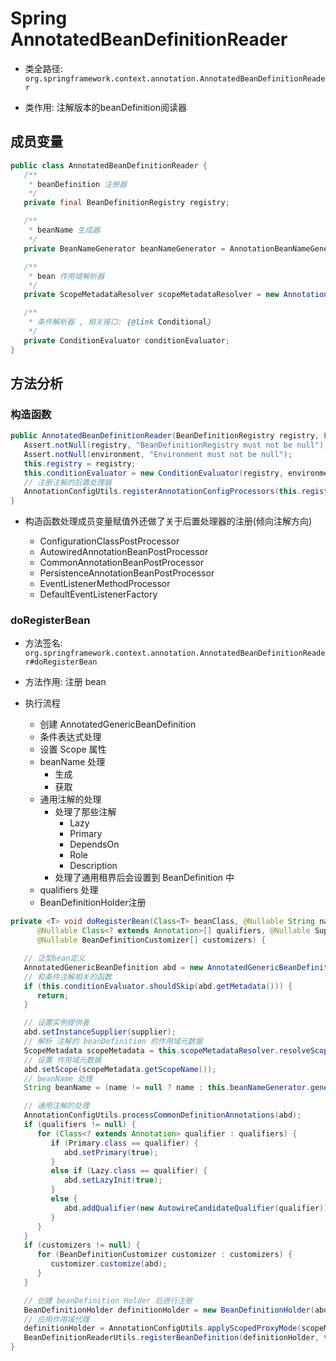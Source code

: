 # Spring AnnotatedBeanDefinitionReader
- 类全路径: `org.springframework.context.annotation.AnnotatedBeanDefinitionReader`

- 类作用: 注解版本的beanDefinition阅读器





## 成员变量



```java
public class AnnotatedBeanDefinitionReader {
   /**
    * beanDefinition 注册器
    */
   private final BeanDefinitionRegistry registry;

   /**
    * beanName 生成器
    */
   private BeanNameGenerator beanNameGenerator = AnnotationBeanNameGenerator.INSTANCE;

   /**
    * bean 作用域解析器
    */
   private ScopeMetadataResolver scopeMetadataResolver = new AnnotationScopeMetadataResolver();

   /**
    * 条件解析器 , 相关接口: {@link Conditional}
    */
   private ConditionEvaluator conditionEvaluator;
}
```







## 方法分析

### 构造函数



```java
public AnnotatedBeanDefinitionReader(BeanDefinitionRegistry registry, Environment environment) {
   Assert.notNull(registry, "BeanDefinitionRegistry must not be null");
   Assert.notNull(environment, "Environment must not be null");
   this.registry = registry;
   this.conditionEvaluator = new ConditionEvaluator(registry, environment, null);
   // 注册注解的后置处理器
   AnnotationConfigUtils.registerAnnotationConfigProcessors(this.registry);
}
```

- 构造函数处理成员变量赋值外还做了关于后置处理器的注册(倾向注解方向)

  
    - ConfigurationClassPostProcessor
    - AutowiredAnnotationBeanPostProcessor
    - CommonAnnotationBeanPostProcessor
    - PersistenceAnnotationBeanPostProcessor
    - EventListenerMethodProcessor
    - DefaultEventListenerFactory



### doRegisterBean

- 方法签名: `org.springframework.context.annotation.AnnotatedBeanDefinitionReader#doRegisterBean`
- 方法作用: 注册 bean



- 执行流程
	- 创建 AnnotatedGenericBeanDefinition
	- 条件表达式处理
	- 设置 Scope 属性
	- beanName 处理
		- 生成
		- 获取
	- 通用注解的处理
		- 处理了那些注解
			- Lazy
			- Primary
			- DependsOn
			- Role
			- Description
		- 处理了通用租界后会设置到 BeanDefinition 中
	- qualifiers 处理
	- BeanDefinitionHolder注册



```java
private <T> void doRegisterBean(Class<T> beanClass, @Nullable String name,
      @Nullable Class<? extends Annotation>[] qualifiers, @Nullable Supplier<T> supplier,
      @Nullable BeanDefinitionCustomizer[] customizers) {

   // 泛型bean定义
   AnnotatedGenericBeanDefinition abd = new AnnotatedGenericBeanDefinition(beanClass);
   // 和条件注解相关的函数
   if (this.conditionEvaluator.shouldSkip(abd.getMetadata())) {
      return;
   }

   // 设置实例提供者
   abd.setInstanceSupplier(supplier);
   // 解析 注解的 beanDefinition 的作用域元数据
   ScopeMetadata scopeMetadata = this.scopeMetadataResolver.resolveScopeMetadata(abd);
   // 设置 作用域元数据
   abd.setScope(scopeMetadata.getScopeName());
   // beanName 处理
   String beanName = (name != null ? name : this.beanNameGenerator.generateBeanName(abd, this.registry));

   // 通用注解的处理
   AnnotationConfigUtils.processCommonDefinitionAnnotations(abd);
   if (qualifiers != null) {
      for (Class<? extends Annotation> qualifier : qualifiers) {
         if (Primary.class == qualifier) {
            abd.setPrimary(true);
         }
         else if (Lazy.class == qualifier) {
            abd.setLazyInit(true);
         }
         else {
            abd.addQualifier(new AutowireCandidateQualifier(qualifier));
         }
      }
   }
   if (customizers != null) {
      for (BeanDefinitionCustomizer customizer : customizers) {
         customizer.customize(abd);
      }
   }

   // 创建 beanDefinition Holder 后进行注册
   BeanDefinitionHolder definitionHolder = new BeanDefinitionHolder(abd, beanName);
   // 应用作用域代理
   definitionHolder = AnnotationConfigUtils.applyScopedProxyMode(scopeMetadata, definitionHolder, this.registry);
   BeanDefinitionReaderUtils.registerBeanDefinition(definitionHolder, this.registry);
}
```